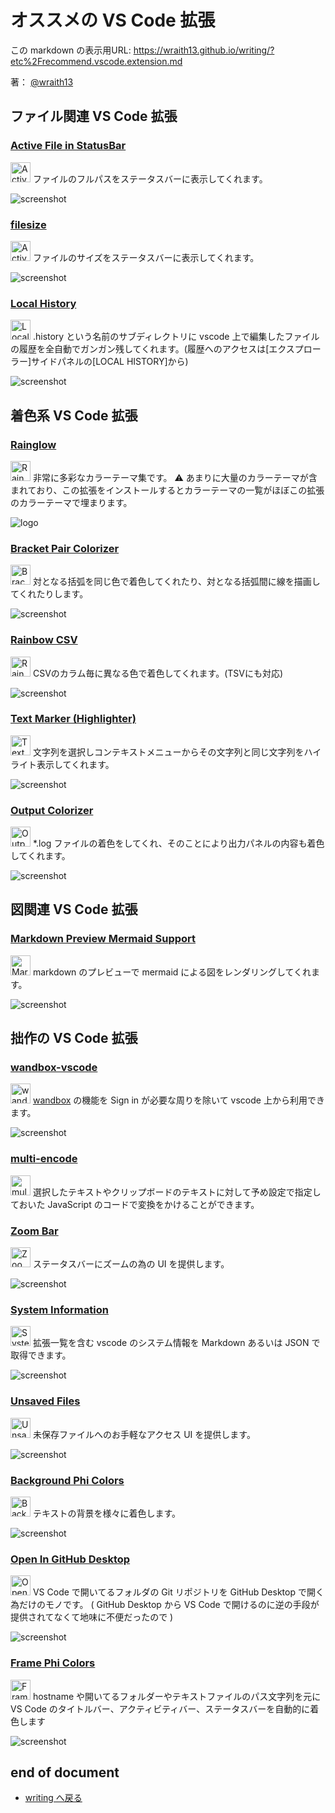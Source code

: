 # オススメの VS Code 拡張

<!--[NOWRITING]-->
<link rel="canonical" href="https://wraith13.github.io/writing/?etc%2Frecommend.vscode.extension.md" />
この markdown の表示用URL: <a rel="canonical" href="https://wraith13.github.io/writing/?etc%2Frecommend.vscode.extension.md">https://wraith13.github.io/writing/?etc%2Frecommend.vscode.extension.md</a>
<!--[/NOWRITING]-->

著： [@wraith13](../wraith13.md)

<!--[REVEAL-THEME] BLACK -->
<!--[REVEAL-TRANSITION] CONCAVE -->
<!--[REMARK-CONFIG]
{
    "ratio": "16:9"
}
-->
<!--[REMARK]-->
<!--[WRTING-CONFING]
{
    "theme":
    [
        "@theme/chocolate.css",
        "@animation/fade.css"
    ]
}
-->
<!--[/REMARK]-->

<!--[WRITING/]<span style="font-size:0.7em;width:450px;white-space:pre;">[markdown](?markdown) | [remark](?remark) | [reveal](?reveal)</span>-->

<!--[NOWRITING/]## コード関連 VS Code 拡張-->

<!--[NOWRITING/]
こちらの拡張は vscode 本体に同様の機能が組み込まれた為、公開が中止されました。
### [Code Outline](https://marketplace.visualstudio.com/items?itemName=patrys.vscode-code-outline)

<img alt="Code Outline" src="https://patrys.gallerycdn.vsassets.io/extensions/patrys/vscode-code-outline/0.2.1/1526483150893/Microsoft.VisualStudio.Services.Icons.Default" style="width:32px;height:32px;border-style:none;background:none;box-shadow:none;"> コードのアウトラインをサイドパネルに表示してくれます。

<blockquote class="twitter-tweet" data-lang="ja"><p lang="ja" dir="ltr">お！ vscode さん、拡張でこれができるようになってたんか！ <a href="https://t.co/If0wabvJHS">pic.twitter.com/If0wabvJHS</a></p>&mdash; 👻 道化師 (@wraith13) <a href="https://twitter.com/wraith13/status/1001347414572154880?ref_src=twsrc%5Etfw">2018年5月29日</a></blockquote>
-->

<!--[NOWRITING/]
こちらの拡張は vscode 本体に同様の機能が組み込まれました。
### [Scope Bar](https://marketplace.visualstudio.com/items?itemName=amos402.scope-bar)

<img alt="Scope Bar" src="https://raw.githubusercontent.com/amos402/vscode-scope-bar/master/images/icon.png" style="width:32px;height:32px;border-style:none;background:none;box-shadow:none;"> コード上のスコープをステータスバーに表示してくれます。加えて、スコープベースのジャンプ機能を提供してくれます。

![screenshot](https://raw.githubusercontent.com/amos402/vscode-scope-bar/master/images/feature-1.jpg)
-->

## ファイル関連 VS Code 拡張

### [Active File in StatusBar](https://marketplace.visualstudio.com/items?itemName=RoscoP.ActiveFileInStatusBar)

<img alt="Active File in StatusBar" src="https://raw.githubusercontent.com/RoscoP/ActiveFileInStatusBar/master/media/icon.png" style="width:32px;height:32px;border-style:none;background:none;box-shadow:none;"> ファイルのフルパスをステータスバーに表示してくれます。

![screenshot](https://raw.githubusercontent.com/RoscoP/ActiveFileInStatusBar/master/media/ActiveFileInStatusBar.gif)

### [filesize](https://marketplace.visualstudio.com/items?itemName=mkxml.vscode-filesize)

<img alt="Active File in StatusBar" src="https://raw.githubusercontent.com/mkxml/vscode-filesize/master/icon.png" style="width:32px;height:32px;border-style:none;background:none;box-shadow:none;"> ファイルのサイズをステータスバーに表示してくれます。

![screenshot](https://camo.githubusercontent.com/77266295520c09b0860e7f504d4e532253251922/68747470733a2f2f636c6475702e636f6d2f5f5935324f2d55666b4b2e6a7067)

### [Local History](https://marketplace.visualstudio.com/items?itemName=xyz.local-history)

<img alt="Local History" src="https://raw.githubusercontent.com/zabel-xyz/local-history/master/images/local-history.png" style="width:32px;height:32px;border-style:none;background:none;box-shadow:none;"> .history という名前のサブディレクトリに vscode 上で編集したファイルの履歴を全自動でガンガン残してくれます。(履歴へのアクセスは[エクスプローラー]サイドパネルの[LOCAL HISTORY]から)

![screenshot](https://raw.githubusercontent.com/zabel-xyz/local-history/master/images/Tree.png)

## 着色系 VS Code 拡張

### [Rainglow](https://marketplace.visualstudio.com/items?itemName=daylerees.rainglow)

<img alt="Rainglow" src="https://raw.githubusercontent.com/rainglow/vscode/master/icon.png" style="width:32px;height:32px;border-style:none;background:none;box-shadow:none;"> 非常に多彩なカラーテーマ集です。 ⚠ あまりに大量のカラーテーマが含まれており、この拡張をインストールするとカラーテーマの一覧がほぼこの拡張のカラーテーマで埋まります。

![logo](https://raw.githubusercontent.com/rainglow/examples/master/artwork/header.png)

### [Bracket Pair Colorizer](https://marketplace.visualstudio.com/items?itemName=CoenraadS.bracket-pair-colorizer)

<img alt="Bracket Pair Colorizer" src="https://raw.githubusercontent.com/CoenraadS/BracketPair/master/images/icon.png" style="width:32px;height:32px;border-style:none;background:none;box-shadow:none;"> 対となる括弧を同じ色で着色してくれたり、対となる括弧間に線を描画してくれたりします。

![screenshot](https://raw.githubusercontent.com/CoenraadS/BracketPair/master/images/example.png)

<!--[NOWRITING/]
類似した拡張 Background Phi Colors を自作した為、そちらを推奨します。
### [indent-rainbow](https://marketplace.visualstudio.com/items?itemName=oderwat.indent-rainbow)

<img alt="indent-rainbow" src="https://raw.githubusercontent.com/oderwat/vscode-indent-rainbow/master/assets/icon.png" style="width:32px;height:32px;border-style:none;background:none;box-shadow:none;"> インデントの深さ別に着色してくれます。

![screenshot](https://raw.githubusercontent.com/oderwat/vscode-indent-rainbow/master/assets/example.png)
-->

### [Rainbow CSV](https://marketplace.visualstudio.com/items?itemName=mechatroner.rainbow-csv)

<img alt="Rainbow CSV" src="https://raw.githubusercontent.com/mechatroner/vscode_rainbow_csv/master/rainbow_csv_logo.png" style="width:32px;height:32px;border-style:none;background:none;box-shadow:none;"> CSVのカラム毎に異なる色で着色してくれます。(TSVにも対応)

![screenshot](https://camo.githubusercontent.com/8bb57314d174a3471dcadbedb9c16dd4a30b0f1a/68747470733a2f2f692e696d6775722e636f6d2f5052464b56494e2e706e67)

### [Text Marker (Highlighter)](https://marketplace.visualstudio.com/items?itemName=ryu1kn.text-marker)

<img alt="Text Marker (Highlighter)" src="https://raw.githubusercontent.com/ryu1kn/vscode-text-marker/master/images/text-marker.png" style="width:32px;height:32px;border-style:none;background:none;box-shadow:none;"> 文字列を選択しコンテキストメニューからその文字列と同じ文字列をハイライト表示してくれます。

![screenshot](https://raw.githubusercontent.com/ryu1kn/vscode-text-marker/master/images/animations/public.gif)

### [Output Colorizer](https://marketplace.visualstudio.com/items?itemName=IBM.output-colorizer)

<img alt="Output Colorizer" src="https://raw.githubusercontent.com/IBM-Cloud/vscode-log-output-colorizer/master/github-assets/icon.png" style="width:32px;height:32px;border-style:none;background:none;box-shadow:none;"> *.log ファイルの着色をしてくれ、そのことにより出力パネルの内容も着色してくれます。

![screenshot](https://raw.githubusercontent.com/IBM-Bluemix/vscode-log-output-colorizer/master/github-assets/screenshot-1.jpg)

## 図関連 VS Code 拡張

### [Markdown Preview Mermaid Support](https://marketplace.visualstudio.com/items?itemName=bierner.markdown-mermaid)

<img alt="Markdown Preview Mermaid Support" src="https://raw.githubusercontent.com/mjbvz/vscode-markdown-mermaid/master/resources/logo.png" style="width:32px;height:32px;border-style:none;background:none;box-shadow:none;"> markdown のプレビューで mermaid による図をレンダリングしてくれます。

![screenshot](https://github.com/mjbvz/vscode-markdown-mermaid/raw/master/docs/example.png)

## 拙作の VS Code 拡張

### [wandbox-vscode](https://marketplace.visualstudio.com/items?itemName=wraith13.wandbox-vscode)

<img alt="wandbox-vscode" src="https://raw.githubusercontent.com/wraith13/wandbox-vscode/master/images/wandhex.128.png" style="width:32px;height:32px;border-style:none;background:none;box-shadow:none;"> [wandbox](https://wandbox.org/) の機能を Sign in が必要な周りを除いて vscode 上から利用できます。

![screenshot](https://wraith13.github.io/wandbox-vscode/screenshots/languages.png)

### [multi-encode](https://marketplace.visualstudio.com/items?itemName=wraith13.multi-encode)

<img alt="multi-encode" src="https://raw.githubusercontent.com/wraith13/multi-encode/master/images/multi-encode.128.png" style="width:32px;height:32px;border-style:none;background:none;box-shadow:none;"> 選択したテキストやクリップボードのテキストに対して予め設定で指定しておいた JavaScript のコードで変換をかけることができます。

### [Zoom Bar](https://marketplace.visualstudio.com/items?itemName=wraith13.zoombar-vscode)

<img alt="Zoom Bar" src="https://raw.githubusercontent.com/wraith13/zoombar-vscode/master/images/zoomhex.128.png" style="width:32px;height:32px;border-style:none;background:none;box-shadow:none;"> ステータスバーにズームの為の UI を提供します。

![screenshot](https://raw.githubusercontent.com/wraith13/zoombar-vscode/master/images/how-to-use.png)

### [System Information](https://marketplace.visualstudio.com/items?itemName=wraith13.sysinfo-vscode)

<img alt="System Information" src="https://raw.githubusercontent.com/wraith13/sysinfo-vscode/master/images/infohex.128.png" style="width:32px;height:32px;border-style:none;background:none;box-shadow:none;"> 拡張一覧を含む vscode のシステム情報を Markdown あるいは JSON で取得できます。

![screenshot](https://raw.githubusercontent.com/wraith13/sysinfo-vscode/master/images/screenshot.png)

### [Unsaved Files](https://marketplace.visualstudio.com/items?itemName=wraith13.unsaved-files-vscode)

<img alt="Unsaved Files" src="https://raw.githubusercontent.com/wraith13/unsaved-files-vscode/master/images/unsavedhex.128.png" style="width:32px;height:32px;border-style:none;background:none;box-shadow:none;"> 未保存ファイルへのお手軽なアクセス UI を提供します。

![screenshot](https://raw.githubusercontent.com/wraith13/unsaved-files-vscode/master/images/screenshot.png)

### [Background Phi Colors](https://marketplace.visualstudio.com/items?itemName=wraith13.background-phi-colors)

<img alt="Background Phi Colors" src="https://raw.githubusercontent.com/wraith13/background-phi-colors-vscode/master/images/phihex.128.png" style="width:32px;height:32px;border-style:none;background:none;box-shadow:none;"> テキストの背景を様々に着色します。

![screenshot](https://github.com/wraith13/background-phi-colors-vscode/raw/master/images/screenshot/demo.gif)

### [Open In GitHub Desktop](https://marketplace.visualstudio.com/items?itemName=wraith13.open-in-github-desktop)

<img alt="Open In GitHub Desktop" src="https://raw.githubusercontent.com/wraith13/open-in-github-desktop-vscode/master/images/open-in-github-desktop.128.png" style="width:32px;height:32px;border-style:none;background:none;box-shadow:none;"> VS Code で開いてるフォルダの Git リポジトリを GitHub Desktop で開く為だけのモノです。 ( GitHub Desktop から VS Code で開けるのに逆の手段が提供されてなくて地味に不便だったので )

![screenshot](https://raw.githubusercontent.com/wraith13/open-in-github-desktop-vscode/master/images/screenshot.png)

### [Frame Phi Colors](https://marketplace.visualstudio.com/items?itemName=wraith13.frame-phi-colors)

<img alt="Frame Phi Colors" src="https://raw.githubusercontent.com/wraith13/frame-phi-colors-vscode/master/images/phihex.128.png" style="width:32px;height:32px;border-style:none;background:none;box-shadow:none;"> hostname や開いてるフォルダーやテキストファイルのパス文字列を元に VS Code のタイトルバー、アクティビティバー、ステータスバーを自動的に着色します

![screenshot](https://raw.githubusercontent.com/wraith13/frame-phi-colors-vscode/master/images/screenshot.png)

## end of document

- [writing へ戻る](../index.md)
